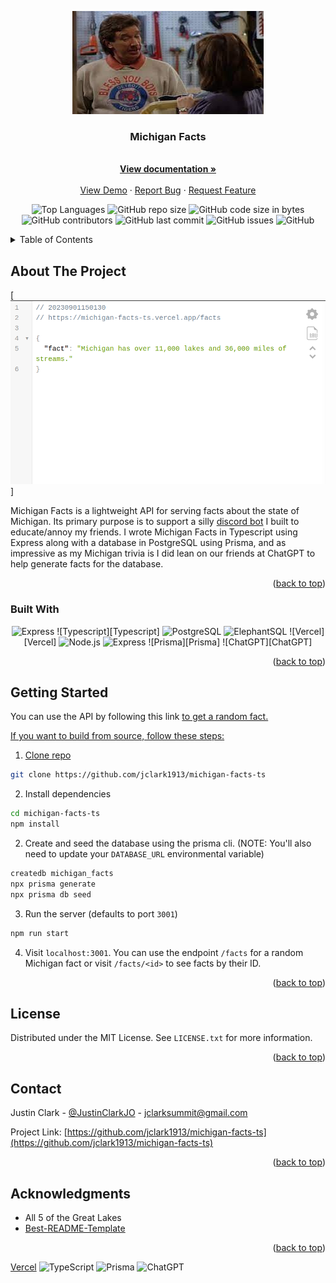 <a name="readme-top"></a>
<!-- PROJECT SHIELDS -->
<!--
*** I'm using markdown "reference style" links for readability.
*** Reference links are enclosed in brackets [ ] instead of parentheses ( ).
*** See the bottom of this document for the declaration of the reference variables
*** for contributors-url, forks-url, etc. This is an optional, concise syntax you may use.
*** https://www.markdownguide.org/basic-syntax/#reference-style-links
-->

<div align="center"><img src="./docs/header.jpeg"></div>

<h3 align="center">Michigan Facts</h3>

  <p align="center">
    <br />
    <a href="https://github.com/jclark1913/michigan-facts-ts"><strong>View documentation »</strong></a>
    <br />
    <br />
    <a href="https://michigan-facts-ts.vercel.app/facts">View Demo</a>
    ·
    <a href="https://github.com/jclark1913/michigan-facts-ts/issues">Report Bug</a>
    ·
    <a href="https://github.com/jclark1913/michigan-facts-ts/issues">Request Feature</a>
  </p>
</div>

<div align="center">

![Top Languages](https://img.shields.io/github/languages/top/jclark1913/michigan-facts-ts)
![GitHub repo size](https://img.shields.io/github/repo-size/jclark1913/michigan-facts-ts)
![GitHub code size in bytes](https://img.shields.io/github/languages/code-size/jclark1913/michigan-facts-ts)
![GitHub contributors](https://img.shields.io/github/contributors/jclark1913/michigan-facts-ts)
![GitHub last commit](https://img.shields.io/github/last-commit/jclark1913/michigan-facts-ts)
![GitHub issues](https://img.shields.io/github/issues/jclark1913/michigan-facts-ts)
![GitHub](https://img.shields.io/github/license/jclark1913/michigan-facts-ts)

</div>

<!-- TABLE OF CONTENTS -->
<details>
  <summary>Table of Contents</summary>
  <ol>
    <li>
      <a href="#about-the-project">About The Project</a>
      <ul>
        <li><a href="#built-with">Built With</a></li>
      </ul>
    </li>
    <li>
      <a href="#getting-started">Getting Started</a>
    </li>
    <li><a href="#license">License</a></li>
    <li><a href="#contact">Contact</a></li>
    <li><a href="#acknowledgments">Acknowledgments</a></li>
  </ol>
</details>



<!-- ABOUT THE PROJECT -->
## About The Project

[![Product Name Screen Shot][product-screenshot]]

Michigan Facts is a lightweight API for serving facts about the state of Michigan. Its primary purpose is to support a silly <a href="https://github.com/jclark1913/michigan-bot">discord bot</a> I built to educate/annoy my friends. I wrote Michigan Facts in Typescript using Express along with a database in PostgreSQL using Prisma, and as impressive as my Michigan trivia is I did lean on our friends at ChatGPT to help generate facts for the database.


<p align="right">(<a href="#readme-top">back to top</a>)</p>

### Built With

<div align="center">

![Express][Express]
![Typescript][Typescript]
![PostgreSQL][PostgreSQL]
![ElephantSQL][ElephantSQL]
![Vercel][Vercel]
![Node.js][Node.js]
![Express][Express]
![Prisma][Prisma]
![ChatGPT][ChatGPT]

</div>

<p align="right">(<a href="#readme-top">back to top</a>)</p>


<!-- GETTING STARTED -->
## Getting Started

You can use the API by following this link <a href="michigan-facts-ts.vercel.app/facts"> to get a random fact.

If you want to build from source, follow these steps:

1. Clone repo

```bash
git clone https://github.com/jclark1913/michigan-facts-ts
```

2. Install dependencies

```bash
cd michigan-facts-ts
npm install
```

2. Create and seed the database using the prisma cli. (NOTE: You'll also need to update your `DATABASE_URL` environmental variable)

```bash
createdb michigan_facts
npx prisma generate
npx prisma db seed
```

3. Run the server (defaults to port `3001`)

```bash
npm run start
```

4. Visit `localhost:3001`. You can use the endpoint `/facts` for a random Michigan fact or visit `/facts/<id>` to see facts by their ID.

<p align="right">(<a href="#readme-top">back to top</a>)</p>


<!-- LICENSE -->
## License

Distributed under the MIT License. See `LICENSE.txt` for more information.

<p align="right">(<a href="#readme-top">back to top</a>)</p>



<!-- CONTACT -->
## Contact

Justin Clark - [@JustinClarkJO](https://twitter.com/@JustinClarkJO) - jclarksummit@gmail.com

Project Link: [https://github.com/jclark1913/michigan-facts-ts](https://github.com/jclark1913/michigan-facts-ts)

<p align="right">(<a href="#readme-top">back to top</a>)</p>



<!-- ACKNOWLEDGMENTS -->
## Acknowledgments

* All 5 of the Great Lakes
* [Best-README-Template](https://github.com/othneildrew/Best-README-Template)

<p align="right">(<a href="#readme-top">back to top</a>)</p>



<!-- MARKDOWN LINKS & IMAGES -->
<!-- https://www.markdownguide.org/basic-syntax/#reference-style-links -->
[contributors-shield]: https://img.shields.io/github/contributors/jclark1913/michigan-facts-ts.svg?style=for-the-badge
[contributors-url]: https://github.com/jclark1913/michigan-facts-ts/graphs/contributors
[forks-shield]: https://img.shields.io/github/forks/jclark1913/michigan-facts-ts.svg?style=for-the-badge
[forks-url]: https://github.com/jclark1913/michigan-facts-ts/network/members
[stars-shield]: https://img.shields.io/github/stars/jclark1913/michigan-facts-ts.svg?style=for-the-badge
[stars-url]: https://github.com/jclark1913/michigan-facts-ts/stargazers
[issues-shield]: https://img.shields.io/github/issues/jclark1913/michigan-facts-ts.svg?style=for-the-badge
[issues-url]: https://github.com/jclark1913/michigan-facts-ts/issues
[license-shield]: https://img.shields.io/github/license/jclark1913/michigan-facts-ts.svg?style=for-the-badge
[license-url]: https://github.com/jclark1913/michigan-facts-ts/blob/master/LICENSE.txt
[linkedin-shield]: https://img.shields.io/badge/-LinkedIn-black.svg?style=for-the-badge&logo=linkedin&colorB=555
[linkedin-url]: https://linkedin.com/in/linkedin_username
[product-screenshot]: docs/main.png
[React]: https://img.shields.io/badge/React-61DAFB?logo=react&logoColor=white
[React.js]: https://img.shields.io/badge/React-20232A?style=for-the-badge&logo=react&logoColor=61DAFB
[React-url]: https://reactjs.org/
[Bootstrap.com]: https://img.shields.io/badge/Bootstrap-563D7C?style=for-the-badge&logo=bootstrap&logoColor=white
[Bootstrap-url]: https://getbootstrap.com
[PostgreSQL]: https://img.shields.io/badge/PostgreSQL-4169E1?logo=postgresql&logoColor=white
[ElephantSQL]: https://img.shields.io/badge/ElephantSQL-2D9CDB?logo=elephantsql&logoColor=white
[Render]: https://img.shields.io/badge/Render-000000?logo=render&logoColor=white
[Express]: https://img.shields.io/badge/Express-000000?logo=express&logoColor=white
[Node.js]: https://img.shields.io/badge/Node.js-339933?logo=node.js&logoColor=white
[React Router]: https://img.shields.io/badge/React_Router-CA4245?logo=react-router&logoColor=white
[Vercel](https://img.shields.io/badge/vercel-%23000000.svg?style=for-the-badge&logo=vercel&logoColor=white)
![TypeScript](https://img.shields.io/badge/typescript-%23007ACC.svg?style=for-the-badge&logo=typescript&logoColor=white)
![Prisma](https://img.shields.io/badge/Prisma-3982CE?style=for-the-badge&logo=Prisma&logoColor=white)
![ChatGPT](https://img.shields.io/badge/chatGPT-74aa9c?style=for-the-badge&logo=openai&logoColor=white)